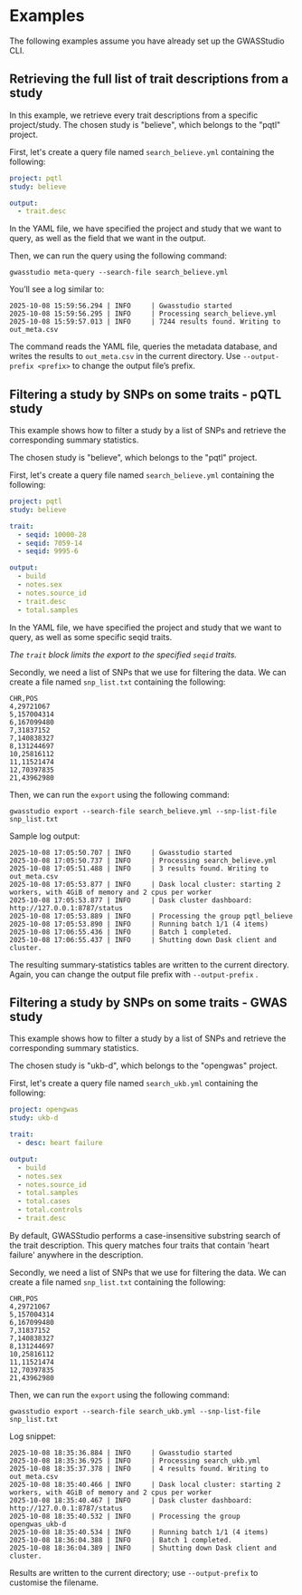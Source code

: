 # **Examples**

The following examples assume you have already set up the GWASStudio CLI.

## **Retrieving the full list of trait descriptions from a study**

In this example, we retrieve every trait descriptions from a specific project/study.
The chosen study is "believe", which belongs to the "pqtl" project.

First, let's create a query file named `search_believe.yml` containing the following:

```yaml
project: pqtl
study: believe

output:
  - trait.desc
```

In the YAML file, we have specified the project and study that we want to query, as well as the field that we want in
the output.

Then, we can run the query using the following command:

```
gwasstudio meta-query --search-file search_believe.yml
```

You’ll see a log similar to:

```terminaloutput
2025-10-08 15:59:56.294 | INFO     | Gwasstudio started
2025-10-08 15:59:56.295 | INFO     | Processing search_believe.yml
2025-10-08 15:59:57.013 | INFO     | 7244 results found. Writing to out_meta.csv
```

The command reads the YAML file, queries the metadata database, and writes the results to `out_meta.csv` in the current
directory.
Use `--output-prefix <prefix>` to change the output file’s prefix.

## **Filtering a study by SNPs on some traits - pQTL study**

This example shows how to filter a study by a list of SNPs and retrieve the corresponding summary statistics.

The chosen study is "believe", which belongs to the "pqtl" project.

First, let's create a query file named `search_believe.yml` containing the following:

```yaml
project: pqtl
study: believe

trait:
  - seqid: 10000-28
  - seqid: 7059-14
  - seqid: 9995-6

output:
  - build
  - notes.sex
  - notes.source_id
  - trait.desc
  - total.samples
```

In the YAML file, we have specified the project and study that we want to query, as well as some specific seqid traits.

*The `trait` block limits the export to the specified `seqid` traits.*

Secondly, we need a list of SNPs that we use for filtering the data.
We can create a file named `snp_list.txt` containing the following:

```text
CHR,POS
4,29721067
5,157004314
6,167099480
7,31837152
7,140838327
8,131244697
10,25816112
11,11521474
12,70397835
21,43962980
```

Then, we can run the `export` using the following command:

```
gwasstudio export --search-file search_believe.yml --snp-list-file snp_list.txt
```

Sample log output:

```terminaloutput
2025-10-08 17:05:50.707 | INFO     | Gwasstudio started
2025-10-08 17:05:50.737 | INFO     | Processing search_believe.yml
2025-10-08 17:05:51.488 | INFO     | 3 results found. Writing to out_meta.csv
2025-10-08 17:05:53.877 | INFO     | Dask local cluster: starting 2 workers, with 4GiB of memory and 2 cpus per worker
2025-10-08 17:05:53.877 | INFO     | Dask cluster dashboard: http://127.0.0.1:8787/status
2025-10-08 17:05:53.889 | INFO     | Processing the group pqtl_believe
2025-10-08 17:05:53.890 | INFO     | Running batch 1/1 (4 items)
2025-10-08 17:06:55.436 | INFO     | Batch 1 completed.
2025-10-08 17:06:55.437 | INFO     | Shutting down Dask client and cluster.
```

The resulting summary‑statistics tables are written to the current directory.
Again, you can change the output file prefix with `--output-prefix` <prefix>.

## **Filtering a study by SNPs on some traits - GWAS study**

This example shows how to filter a study by a list of SNPs and retrieve the corresponding summary statistics.

The chosen study is "ukb-d", which belongs to the "opengwas" project.

First, let's create a query file named `search_ukb.yml` containing the following:

```yaml
project: opengwas
study: ukb-d

trait:
  - desc: heart failure

output:
  - build
  - notes.sex
  - notes.source_id
  - total.samples
  - total.cases
  - total.controls
  - trait.desc
```

By default, GWASStudio performs a case-insensitive substring search of the trait description.
This query matches four traits that contain 'heart failure' anywhere in the description.


Secondly, we need a list of SNPs that we use for filtering the data.
We can create a file named `snp_list.txt` containing the following:

```text
CHR,POS
4,29721067
5,157004314
6,167099480
7,31837152
7,140838327
8,131244697
10,25816112
11,11521474
12,70397835
21,43962980
```

Then, we can run the `export` using the following command:

```
gwasstudio export --search-file search_ukb.yml --snp-list-file snp_list.txt
```

Log snippet:

```terminaloutput
2025-10-08 18:35:36.884 | INFO     | Gwasstudio started
2025-10-08 18:35:36.925 | INFO     | Processing search_ukb.yml
2025-10-08 18:35:37.378 | INFO     | 4 results found. Writing to out_meta.csv
2025-10-08 18:35:40.466 | INFO     | Dask local cluster: starting 2 workers, with 4GiB of memory and 2 cpus per worker
2025-10-08 18:35:40.467 | INFO     | Dask cluster dashboard: http://127.0.0.1:8787/status
2025-10-08 18:35:40.532 | INFO     | Processing the group opengwas_ukb-d
2025-10-08 18:35:40.534 | INFO     | Running batch 1/1 (4 items)
2025-10-08 18:36:04.388 | INFO     | Batch 1 completed.
2025-10-08 18:36:04.389 | INFO     | Shutting down Dask client and cluster.
```

Results are written to the current directory; use `--output‑prefix` to customise the filename.
